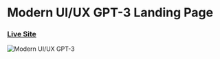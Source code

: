 # Modern UI/UX GPT-3 Landing Page
### [Live Site](https://)

![Modern UI/UX GPT-3](https://i.ibb.co/B3qW9hS/image.png)
